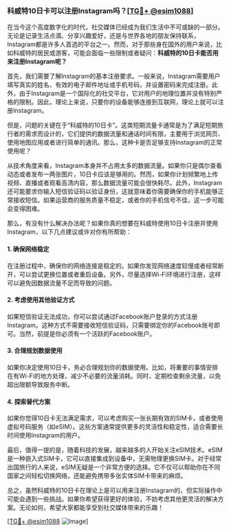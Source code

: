 ### 科威特10日卡可以注册Instagram吗？[[TG💪+ @esim1088](https://t.me/s/esim1088)]

在当今这个高度数字化的时代，社交媒体已经成为我们生活中不可或缺的一部分。无论是记录生活点滴、分享兴趣爱好，还是与世界各地的朋友保持联系，Instagram都是许多人首选的平台之一。然而，对于那些身在国外的用户来说，比如科威特的居民或游客，可能会面临一些限制或者疑问：**科威特的10日卡能否用来注册Instagram呢？**

首先，我们需要了解Instagram的基本注册要求。一般来说，Instagram需要用户填写真实的姓名、有效的电子邮件地址或手机号码，并设置密码来完成注册。此外，由于Instagram是一个国际化的社交平台，它对用户的地理位置并没有特别严格的限制。因此，理论上来说，只要你的设备能够连接到互联网，理论上就可以注册Instagram。

但是，问题的关键在于“科威特的10日卡”。这类短期流量卡通常是为了满足短期旅行者的需求而设计的，它们提供的数据流量和通话时间有限，主要用于浏览网页、使用地图应用或者进行简单的通讯。那么，这种卡是否足够支持Instagram的正常使用呢？

从技术角度来看，Instagram本身并不占用太多的数据流量。如果你只是偶尔查看动态或者发布一两张图片，10日卡应该是够用的。然而，如果你计划频繁地上传视频、直播或者观看高清内容，那么数据流量可能会很快耗尽。此外，Instagram还可能要求你输入短信验证码以验证身份，这就意味着你需要确保你的手机能够正常接收短信。如果运营商的服务质量不稳定，或者你的手机信号不佳，这一步可能会变得困难。

那么，有没有什么解决办法呢？如果你真的想要在科威特使用10日卡注册并使用Instagram，以下几点建议或许对你有所帮助：

#### 1. 确保网络稳定
在注册过程中，确保你的网络连接是稳定的。如果你发现网络速度较慢或者经常断开，可以尝试更换位置或者重启设备。另外，尽量选择Wi-Fi环境进行注册，这样可以避免因数据流量不足而导致的问题。

#### 2. 考虑使用其他验证方式
如果短信验证无法成功，你可以尝试通过Facebook账户登录的方式注册Instagram。这种方式不需要接收短信验证码，只需要绑定你的Facebook账号即可。当然，前提是你必须有一个活跃的Facebook账户。

#### 3. 合理规划数据使用
如果你决定使用10日卡，务必合理规划你的数据使用。比如，将重要的事情安排在有Wi-Fi的地方处理，减少不必要的流量消耗。同时，定期检查剩余流量，以免超出限额导致服务中断。

#### 4. 探索替代方案
如果你觉得10日卡无法满足需求，可以考虑购买一张长期有效的SIM卡，或者使用虚拟号码服务（如eSIM）。这些方案通常提供更多的灵活性和稳定性，适合需要长时间使用Instagram的用户。

最后，值得一提的是，随着科技的发展，越来越多的人开始关注eSIM技术。eSIM是一种嵌入式SIM卡，它可以直接集成到设备中，无需物理更换SIM卡。对于经常出国旅行的人来说，eSIM无疑是一个非常方便的选择。它不仅可以帮助你在不同国家之间轻松切换网络，还能避免携带多张实体SIM卡带来的麻烦。

总之，虽然科威特的10日卡在理论上是可以用来注册Instagram的，但实际操作中可能会遇到一些挑战。如果你希望获得更好的体验，不妨考虑其他更灵活的解决方案。无论如何，希望大家都能享受到社交媒体带来的乐趣！

[[TG💪+ @esim1088](https://t.me/s/esim1088) ![Image](https://i.postimg.cc/4NQfJmqS/Snipaste-2025-05-13-00-14-12.png)]